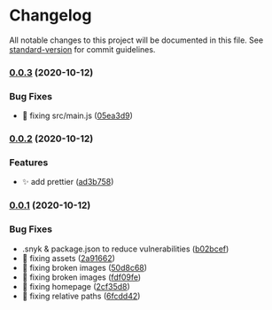 # Changelog

All notable changes to this project will be documented in this file. See [standard-version](https://github.com/conventional-changelog/standard-version) for commit guidelines.

### [0.0.3](https://github.com/Ronnasayd/Auto-Front/compare/v0.0.2...v0.0.3) (2020-10-12)


### Bug Fixes

* 🐛 fixing src/main.js ([05ea3d9](https://github.com/Ronnasayd/Auto-Front/commit/05ea3d9bc5f5a04963f2d8b2c8191db13c694b04))

### [0.0.2](https://github.com/Ronnasayd/Auto-Front/compare/v0.0.1...v0.0.2) (2020-10-12)


### Features

* ✨ add prettier ([ad3b758](https://github.com/Ronnasayd/Auto-Front/commit/ad3b7582d502d184276fe61ae33d07b3ccbee70c))

### [0.0.1](https://github.com/Ronnasayd/Auto-Front/compare/v1.1.1...v0.0.1) (2020-10-12)


### Bug Fixes

* .snyk & package.json to reduce vulnerabilities ([b02bcef](https://github.com/Ronnasayd/Auto-Front/commit/b02bcef511fb4d895b9aaeef987f915627c2d05b))
* 🐛 fixing assets ([2a91662](https://github.com/Ronnasayd/Auto-Front/commit/2a916627314ac057caa0f30c381e37020e3b0210))
* 🐛 fixing broken images ([50d8c68](https://github.com/Ronnasayd/Auto-Front/commit/50d8c6895d8ce503fd516b37d355379710d65556))
* 🐛 fixing broken images ([fdf09fe](https://github.com/Ronnasayd/Auto-Front/commit/fdf09fee41b25541a677ed8213ada6cbf539a0f9))
* 🐛 fixing homepage ([2cf35d8](https://github.com/Ronnasayd/Auto-Front/commit/2cf35d8db2315c6ce89a8bab823495fe7632575f))
* 🐛 fixing relative paths ([6fcdd42](https://github.com/Ronnasayd/Auto-Front/commit/6fcdd421a19ef8f27c17d5aadc1467c04ca6a533))
